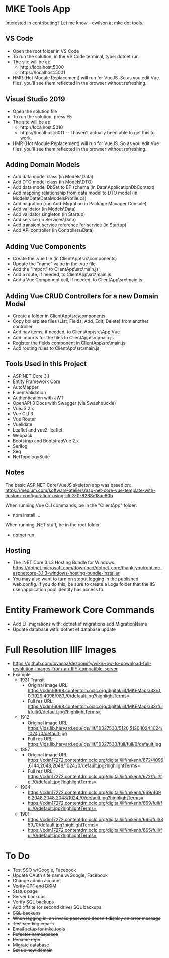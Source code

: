 # MKE Tools App

Interested in contributing? Let me know - cwilson at mke dot tools.

## VS Code
* Open the root folder in VS Code
* To run the solution, in the VS Code terminal, type: dotnet run
* The site will be at:
  * http://localhost:5000
  * https://localhost:5001
* HMR (Hot Module Replacement) will run for VueJS. So as you edit Vue files, you'll see them reflected in the browser without refreshing.

## Visual Studio 2019
* Open the solution file
* To run the solution, press F5
* The site will be at:
  * http://localhost:5010
  * https://localhost:5011 -- I haven't actually been able to get this to work.
* HMR (Hot Module Replacement) will run for VueJS. So as you edit Vue files, you'll see them reflected in the browser without refreshing.

## Adding Domain Models
* Add data model class (in Models\Data)
* Add DTO model class (in Models\DTO)
* Add data model DbSet to EF schema (in Data\ApplicationDbContext)
* Add mapping relationship from data model to DTO model (in Models\Data\DataModelsProfile.cs)
* Add migration (run Add-Migration in Package Manager Console)
* Add validator (in Models\Data)
* Add validator singleton (in Startup)
* Add service (in Services\Data)
* Add transient service reference for service (in Startup)
* Add API controller (in Controllers\Data)

## Adding Vue Components
* Create the .vue file (in ClientApp\src\components)
* Update the "name" value in the .vue file
* Add the "import" to ClientApp\src\main.js
* Add a route, if needed, to ClientApp\src\main.js
* Add a Vue.Component call, if needed, to ClientApp\src\main.js

## Adding Vue CRUD Controllers for a new Domain Model
* Create a folder in ClientApp\src\components
* Copy boilerplate files (List, Fields, Add, Edit, Delete) from another controller
* Add nav items, if needed, to ClientApp\src\App.Vue
* Add imports for the files to ClientApp\src\main.js
* Register the fields component in ClientApp\src\main.js
* Add routing rules to ClientApp\src\main.js

## Tools Used in this Project
* ASP.NET Core 3.1
* Entity Framework Core
* AutoMapper
* FluentValidation
* Authentication with JWT
* OpenAPI 3 Docs with Swagger (via Swashbuckle)
* VueJS 2.x
* Vue CLI 3
* Vue Router
* Vuelidate
* Leaflet and vue2-leaflet
* Webpack
* Bootstrap and BootstrapVue 2.x
* Serilog
* Seq
* NetTopologySuite

## Notes

The basic ASP.NET Core/VueJS skeleton app was based on: https://medium.com/software-ateliers/asp-net-core-vue-template-with-custom-configuration-using-cli-3-0-8288e18ae80b

When running Vue CLI commands, be in the "ClientApp" folder:
* npm install ...

When running .NET stuff, be in the root folder.
* dotnet run


## Hosting
* The .NET Core 3.1.3 Hosting Bundle for Windows: https://dotnet.microsoft.com/download/dotnet-core/thank-you/runtime-aspnetcore-3.1.3-windows-hosting-bundle-installer
* You may also want to turn on stdout logging in the published web.config. If you do this, be sure to create a Logs folder that the IIS user/application pool identity has access to.


# Entity Framework Core Commands
* Add EF migrations with: dotnet ef migrations add MigrationName
* Update database with: dotnet ef database update

# Full Resolution IIIF Images
* https://github.com/lovasoa/dezoomify/wiki/How-to-download-full-resolution-images-from-an-IIIF-compatible-server
* Example
  * 1931 Transit
    * Original image URL: https://cdm16698.contentdm.oclc.org/digital/iiif/MKEMaps/33/0,0,3929,4096/983,/0/default.jpg?highlightTerms=
    * Full res URL: https://cdm16698.contentdm.oclc.org/digital/iiif/MKEMaps/33/full/full/0/default.jpg?highlightTerms=
  * 1912
    * Original image URL: https://ids.lib.harvard.edu/ids/iiif/10327530/5120,5120,1024,1024/1024,/0/default.jpg
    * Full res URL: https://ids.lib.harvard.edu/ids/iiif/10327530/full/full/0/default.jpg
  * 1887
    * Original image URL: https://cdm17272.contentdm.oclc.org/digital/iiif/mkenh/672/4096,6144,2048,2048/1024,/0/default.jpg?highlightTerms=
    * Full res URL: https://cdm17272.contentdm.oclc.org/digital/iiif/mkenh/672/full/full/0/default.jpg?highlightTerms=
  * 1934
    * https://cdm17272.contentdm.oclc.org/digital/iiif/mkenh/669/4096,2048,2048,2048/1024,/0/default.jpg?highlightTerms=
    * https://cdm17272.contentdm.oclc.org/digital/iiif/mkenh/669/full/full/0/default.jpg?highlightTerms=
  * 1901
    * https://cdm17272.contentdm.oclc.org/digital/iiif/mkenh/665/full/359,/0/default.jpg?highlightTerms=
    * https://cdm17272.contentdm.oclc.org/digital/iiif/mkenh/665/full/full/0/default.jpg?highlightTerms=

# To Do
* Test SSO w/Google, Facebook
* Update OAuth site name w/Google, Facebook
* Change admin account
* ~~Verify CPF and DKIM~~
* Status page
* Server backups
* Verify SQL backups
* Add offsite (or second drive) SQL backups
* ~~SQL backups~~
* ~~When logging in, an invalid password doesn't display an error message~~
* ~~Test sending emails~~
* ~~Email setup for mke.tools~~
* ~~Refactor namespaces~~
* ~~Rename repo~~
* ~~Migrate database~~
* ~~Set up new domain~~
